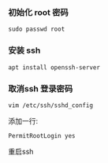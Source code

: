 ### 初始化 root 密码

```
sudo passwd root
```

### 安装 ssh

```
apt install openssh-server
```

### 取消ssh 登录密码

```
vim /etc/ssh/sshd_config
```

添加一行:

```
PermitRootLogin yes
```

重启ssh
